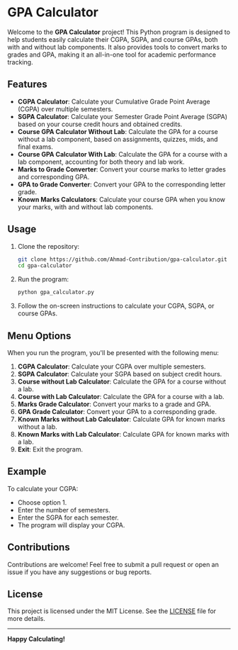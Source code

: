 # GPA Calculator

Welcome to the **GPA Calculator** project! This Python program is designed to help students easily calculate their CGPA, SGPA, and course GPAs, both with and without lab components. It also provides tools to convert marks to grades and GPA, making it an all-in-one tool for academic performance tracking.

## Features

- **CGPA Calculator**: Calculate your Cumulative Grade Point Average (CGPA) over multiple semesters.
- **SGPA Calculator**: Calculate your Semester Grade Point Average (SGPA) based on your course credit hours and obtained credits.
- **Course GPA Calculator Without Lab**: Calculate the GPA for a course without a lab component, based on assignments, quizzes, mids, and final exams.
- **Course GPA Calculator With Lab**: Calculate the GPA for a course with a lab component, accounting for both theory and lab work.
- **Marks to Grade Converter**: Convert your course marks to letter grades and corresponding GPA.
- **GPA to Grade Converter**: Convert your GPA to the corresponding letter grade.
- **Known Marks Calculators**: Calculate your course GPA when you know your marks, with and without lab components.

## Usage

1. Clone the repository:
    ```bash
    git clone https://github.com/Ahmad-Contribution/gpa-calculator.git
    cd gpa-calculator
    ```

2. Run the program:
    ```bash
    python gpa_calculator.py
    ```

3. Follow the on-screen instructions to calculate your CGPA, SGPA, or course GPAs.

## Menu Options

When you run the program, you'll be presented with the following menu:

1. **CGPA Calculator**: Calculate your CGPA over multiple semesters.
2. **SGPA Calculator**: Calculate your SGPA based on subject credit hours.
3. **Course without Lab Calculator**: Calculate the GPA for a course without a lab.
4. **Course with Lab Calculator**: Calculate the GPA for a course with a lab.
5. **Marks Grade Calculator**: Convert your marks to a grade and GPA.
6. **GPA Grade Calculator**: Convert your GPA to a corresponding grade.
7. **Known Marks without Lab Calculator**: Calculate GPA for known marks without a lab.
8. **Known Marks with Lab Calculator**: Calculate GPA for known marks with a lab.
9. **Exit**: Exit the program.

## Example

To calculate your CGPA:
- Choose option 1.
- Enter the number of semesters.
- Enter the SGPA for each semester.
- The program will display your CGPA.

## Contributions

Contributions are welcome! Feel free to submit a pull request or open an issue if you have any suggestions or bug reports.

## License

This project is licensed under the MIT License. See the [LICENSE](LICENSE) file for more details.

---

**Happy Calculating!**
